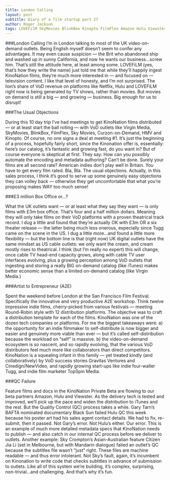 ```yaml
---
title: London Calling
layout: post
subtitle: Diary of a film startup part 27
author: Roger Jackson
tags: LOVEFilM SkyMovies BlinkBox Kinopto FilmFlex Amazon Hulu Viewster
---
```

###London Calling
I’m in London talking to most of the UK video-on-demand outlets. Being English myself doesn’t seem to confer any advantages. It may even cause suspicion — the Brit who abandoned ship and washed up in sunny California, and now he wants our business…screw him.  That’s still the attitude here, at least among some. LOVEFiLM (yes, that’s how they write the name) just told me that while they’ll happily ingest KinoNation films, they’re much more interested in — and focused on — television content. I like that level of honesty, and I’m not surprised. The lion’s share of VoD revenue on platforms like Netflix, Hulu and LOVEFiLM right now is being generated by TV shows, rather than movies. But movies on demand is still a big — and growing — business. Big enough for us to disrupt!

###The Usual Objections

During this 10 day trip I’ve had meetings to get KinoNation films distributed — or at least start the ball rolling — with VoD outlets like Virgin Media, SkyMovies, BlinkBox, FilmFlex, Sky Movies, Curzon-on-Demand, HMV and Kinopto. Of course, no one signs a deal at meeting #1. It’s just the beginning of a process, hopefully fairly short, since the Kinonation offer is, essentially: here’s our catalog, it’s fantastic and growing fast, do you want in? But of course everyone is skeptical at first. They say: How can you possibly automate the encoding and metadata authoring? Can’t be done. Surely your films are all second rate? American indies don’t play well in Britain. You have to get every film rated. Bla, Bla.  The usual objections. Actually, in this sales process, I think it’s good to serve up some genuinely easy objections they can volley back — otherwise they get uncomfortable that what you’re proposing makes WAY too much sense!

###£3 million Box Office or…?

What the UK outlets want — or at least what they say they want — is only films with £3m box office. That’s four and a half million dollars. Meaning they will only take films on their VoD platforms with a proven theatrical track record. I dug a little and found that they’re actually OK with £3m OR a six theater release — the latter being much less onerous, especially since Tugg came on the scene in the US. I dug a little more…and found a little more flexibility — but the bottom line is that (right now) UK digital outlets have the same mindset as US cable outlets: we only want the cream, and cream mostly rises to theatrical. I think (but I’m really no expert) this will change, once cable TV head-end capacity grows, along with cable TV user interfaces evolving, plus a growing perception among VoD outlets that ingesting and storing a really BIG on-demand catalog (like iTunes) makes better economic sense than a limited on-demand catalog (like Virgin Media.)

###Artist to Entrepreneur (A2E)

Spent the weekend before London at the San Francisco Film Festival. Specifically the innovative and very productive A2E workshop. Think twelve impressive indie films, cherry-picked from various festivals — meeting Round-Robin style with 12 distribution platforms. The objective was to craft a distribution template for each of the films. KinoNation was one of the dozen tech companies or platforms. For me the biggest takeaways were: a) the opportunity for an indie filmmaker to self-distribute is now bigger and easier and genuinely more viable than ever — but it’s called self-distribution because the workload on “self” is massive. b) the video-on-demand ecosystem is so nascent, and so rapidly evolving, that the various VoD distributors feel much more like collaborators than direct competitors. KinoNation is a squealing infant in this family — yet treated kindly (and collaboratively) by VoD success stories Gravitas Ventures and Cinedign/NewVideo, and rapidly growing start-ups like indie four-waller Tugg, and indie film marketer TopSpin Media.

###QC Failure

Feature films and docs in the KinoNation Private Beta are flowing to our beta partners Amazon, Hulu and Viewster. As the delivery tech is tested and improved, we’ll pick up the pace and widen the distribution to iTunes and the rest. But the Quality Control (QC) process takes a while. Gary Tarn’s BAFTA nominated documentary Black Sun failed Hulu QC this week because his poster art had his sales agent contact details. We had to fix, re-submit, then it passed. Not Gary’s error. Not Hulu’s either. Our error. This is an example of much more detailed metadata specs that KinoNation needs to publish — and also catch in our internal QC process before we deliver to outlets. Another example: Sky Crompton’s Asian-Australian feature Citizen Jia Li (set in Melbourne, but with Mandarin dialogue) failed an outlet’s QC because the subtitles file wasn’t “just” right. These files are machine readable — and thus error intolerant. Not Sky’s fault, again, it’s incumbent on Kinonation to write code that checks subtitles in advance of submission to outlets. Like all of this system we’re building, it’s complex, surprising, non-trivial…and challenging. And that’s why it’s fun.

